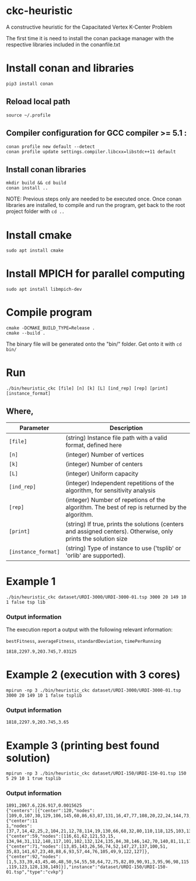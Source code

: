 # ckc-heuristic
A constructive heuristic for the Capacitated Vertex K-Center Problem

The first time it is need to install the conan package manager with the respective libraries included in the conanfile.txt

# Install conan and libraries

```
pip3 install conan
```

## Reload local path
```
source ~/.profile
```

## Compiler configuration for GCC compiler >= 5.1 :
```
conan profile new default --detect
conan profile update settings.compiler.libcxx=libstdc++11 default
```

## Install conan libraries
```
mkdir build && cd build
conan install ..
```

NOTE: Previous steps only are needed to be executed once. Once conan libraries are installed, to compile and run the program, get back to the root project folder with ```cd ..```

# Install cmake
```
sudo apt install cmake
```

# Install MPICH for parallel computing
```
sudo apt install libmpich-dev
```

# Compile program

```
cmake -DCMAKE_BUILD_TYPE=Release .
cmake --build .
```
The binary file will be generated onto the "bin/" folder. Get onto it with ```cd bin/```

# Run

```
./bin/heuristic_ckc [file] [n] [k] [L] [ind_rep] [rep] [print] [instance_format]
```

## Where,

|  Parameter |                                          Description                                          |
|----------|---------------------------------------------------------------------------------------------|
| `[file]` | (string) Instance file path with a valid format, defined here                                    |
| `[n]`    | (integer) Number of vertices  |
| `[k]`    | (integer) Number of centers   |
| `[L]`    | (integer) Uniform capacity    |
| `[ind_rep]`    | (integer) Independent repetitions of the algorithm, for sensitivity analysis |
| `[rep]`    | (integer) Number of repetions of the algorithm. The best of rep is returned by the algorithm. |
| `[print]`    | (string) If true, prints the solutions (centers and assigned centers). Otherwise, only prints the solution size |
| `[instance_format]`    | (string) Type of instance to use ('tsplib' or 'orlib' are supported). |

# Example 1
```
./bin/heuristic_ckc dataset/URDI-3000/URDI-3000-01.tsp 3000 20 149 10 1 false tsp lib
```

### Output information
The execution report a output with the following relevant information:

`bestFitness`, `averageFitness`, `standardDeviation`, `timePerRunning`
```
1818,2297.9,203.745,7.03125
```
# Example 2 (execution with 3 cores)
```
mpirun -np 3 ./bin/heuristic_ckc dataset/URDI-3000/URDI-3000-01.tsp 3000 20 149 10 1 false tsplib
```

### Output information
```
1818,2297.9,203.745,3.65
 ```
  
# Example 3 (printing best found solution)
```
mpirun -np 3 ./bin/heuristic_ckc dataset/URDI-150/URDI-150-01.tsp 150 5 29 10 1 true tsplib
```

### Output information
```
1891,2067.6,226.917,0.0015625
{"centers":[{"center":120,"nodes":[109,0,107,30,129,106,145,60,86,63,87,131,16,47,77,108,20,22,24,144,73,133,28,126,139,99,41,29,36]},{"center":11
1,"nodes":[37,7,14,42,25,2,104,21,12,78,114,19,130,66,68,32,80,110,118,125,103,136,97,34,69,79,8,65,4]},{"center":59,"nodes":[116,61,62,121,53,15,
134,94,31,112,148,117,101,102,132,124,135,84,38,146,142,70,140,81,11,17,10,113,18]},{"center":71,"nodes":[13,85,143,26,56,74,52,147,27,137,100,51,
35,83,141,67,23,40,88,6,93,57,44,76,105,49,9,122,127]},{"center":92,"nodes":[1,5,33,39,43,45,46,48,50,54,55,58,64,72,75,82,89,90,91,3,95,96,98,115
,119,123,128,138,149]}],"instance":"dataset/URDI-150/URDI-150-01.tsp","type":"cvkp"}
 ```
